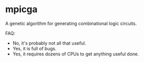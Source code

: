 # mpicga
A genetic algorithm for generating combinational logic circuits.

FAQ:
- No, it's probably not all that useful.
- Yes, it is full of bugs.
- Yes, it requires dozens of CPUs to get anything useful done.
